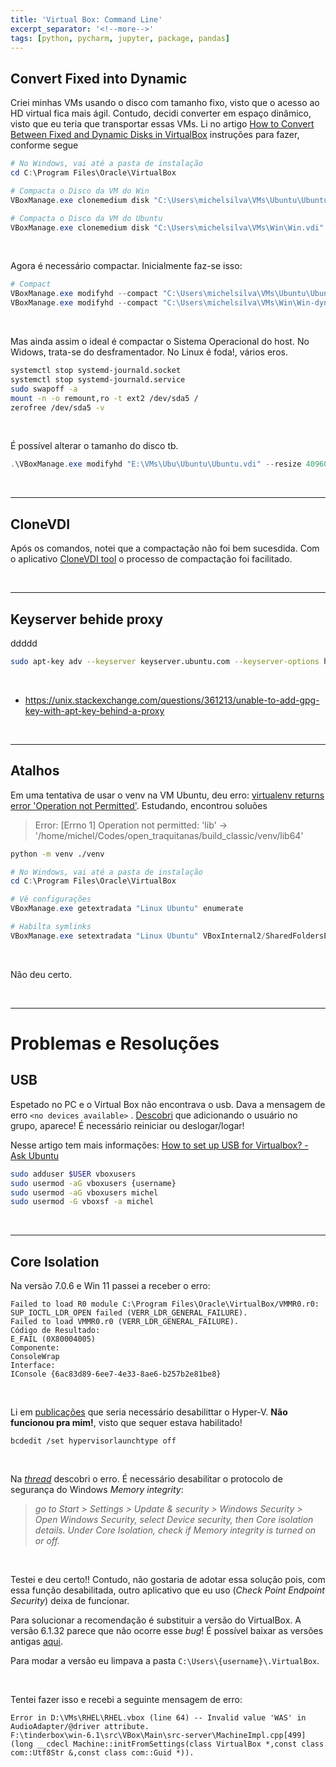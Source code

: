 ```yaml
---
title: 'Virtual Box: Command Line'
excerpt_separator: '<!--more-->'
tags: [python, pycharm, jupyter, package, pandas]
---
```


## Convert Fixed into Dynamic

Criei minhas VMs usando o disco com tamanho fixo, visto que o acesso ao HD virtual fica mais ágil. Contudo, decidi converter em espaço dinâmico, visto que eu teria que transportar essas VMs. Li no artigo [How to Convert Between Fixed and Dynamic Disks in VirtualBox](https://www.howtogeek.com/312456/how-to-convert-between-fixed-and-dynamic-disks-in-virtualbox/) instruções para fazer, conforme segue

```powershell
# No Windows, vai até a pasta de instalação
cd C:\Program Files\Oracle\VirtualBox

# Compacta o Disco da VM do Win
VBoxManage.exe clonemedium disk "C:\Users\michelsilva\VMs\Ubuntu\Ubuntu.vdi" "C:\Users\michelsilva\VMs\Ubuntu\Ubuntu-dynamic2.vdi" -variant Standard

# Compacta o Disco da VM do Ubuntu
VBoxManage.exe clonemedium disk "C:\Users\michelsilva\VMs\Win\Win.vdi" "C:\Users\michelsilva\VMs\Win\Win-dynamic.vdi" -variant Standard
```

<br>

Agora é necessário compactar. Inicialmente faz-se isso:

```powershell
# Compact
VBoxManage.exe modifyhd --compact "C:\Users\michelsilva\VMs\Ubuntu\Ubuntu-dynamic2.vdi"
VBoxManage.exe modifyhd --compact "C:\Users\michelsilva\VMs\Win\Win-dynamic.vdi"
```

<br>

Mas ainda assim o ideal é compactar o Sistema Operacional do host. No Widows, trata-se do desframentador. No Linux é foda!, vários eros.

```bash
systemctl stop systemd-journald.socket
systemctl stop systemd-journald.service
sudo swapoff -a
mount -n -o remount,ro -t ext2 /dev/sda5 /
zerofree /dev/sda5 -v
```

<br>

É possível alterar o tamanho do disco tb.

```powershell
.\VBoxManage.exe modifyhd "E:\VMs\Ubu\Ubuntu\Ubuntu.vdi" --resize 40960
```

<br>

---

## CloneVDI

Após os comandos, notei que a compactação não foi bem sucesdida.
Com o aplicativo [CloneVDI tool](https://forums.virtualbox.org/viewtopic.php?t=22422) o processo de compactação foi facilitado.

<br>

---

## Keyserver behide proxy

ddddd

```bash
sudo apt-key adv --keyserver keyserver.ubuntu.com --keyserver-options http-proxy=http://127.0.0.1:3128 --recv-keys E298A3A825C0D65DFD57CBB651716619E084DAB9
```

<br>

- https://unix.stackexchange.com/questions/361213/unable-to-add-gpg-key-with-apt-key-behind-a-proxy

<br>

---

## Atalhos

Em uma tentativa de usar o venv na VM Ubuntu, deu erro: [virtualenv returns error 'Operation not Permitted'](https://stackoverflow.com/questions/28651173/virtualenv-returns-error-operation-not-permitted). Estudando, encontrou soluões

> Error: [Errno 1] Operation not permitted: 'lib' -> '/home/michel/Codes/open_traquitanas/build_classic/venv/lib64'

```bash
python -m venv ./venv
```

```powershell
# No Windows, vai até a pasta de instalação
cd C:\Program Files\Oracle\VirtualBox

# Vê configurações
VBoxManage.exe getextradata "Linux Ubuntu" enumerate

# Habilta symlinks
VBoxManage.exe setextradata "Linux Ubuntu" VBoxInternal2/SharedFoldersEnableSymlinksCreate/"my_codes" 1
```

<br>

Não deu certo.

<br>

---

# Problemas e Resoluções

## USB

Espetado no PC e o Virtual Box não encontrava o usb. Dava a mensagem de erro `<no devices available>` . [Descobri](https://superuser.com/questions/956622/no-usb-devices-available-in-virtualbox) que adicionando o usuário no grupo, aparece! É necessário reiniciar ou deslogar/logar!

Nesse artigo tem mais informações: [How to set up USB for Virtualbox? - Ask Ubuntu](https://askubuntu.com/questions/25596/how-to-set-up-usb-for-virtualbox?noredirect=1&lq=1)

```bash
sudo adduser $USER vboxusers
sudo usermod -aG vboxusers {username}
sudo usermod -aG vboxusers michel
sudo usermod -G vboxsf -a michel
```

<br>

---

## Core Isolation

Na versão 7.0.6 e Win 11 passei a receber o erro:

```
Failed to load R0 module C:\Program Files\Oracle\VirtualBox/VMMR0.r0: SUP_IOCTL_LDR_OPEN failed (VERR_LDR_GENERAL_FAILURE).
Failed to load VMMR0.r0 (VERR_LDR_GENERAL_FAILURE).
Código de Resultado:
E_FAIL (0X80004005)
Componente:
ConsoleWrap
Interface:
IConsole {6ac83d89-6ee7-4e33-8ae6-b257b2e81be8}
```

<br>

Li em [publicações](https://www.youtube.com/watch?v=kIXPsAM1iLI) que seria necessário desabilittar o Hyper-V. **Não funcionou pra mim!**, visto que sequer estava habilitado!

```
bcdedit /set hypervisorlaunchtype off
```

<br>

Na [_thread_](https://forums.virtualbox.org/viewtopic.php?t=104574) descobri o erro. É necessário desabilitar o protocolo de segurança do Windows _Memory integrity_:

> _go to Start > Settings > Update & security > Windows Security > Open Windows Security, select Device security, then Core isolation details. Under Core Isolation, check if Memory integrity is turned on or off._

<br>

Testei e deu certo!! Contudo, não gostaria de adotar essa solução pois, com essa função desabilitada, outro aplicativo que eu uso (_Check Point Endpoint Security_) deixa de funcionar.

Para solucionar a recomendação é substituir a versão do VirtualBox. A versão 6.1.32 parece que não ocorre esse _bug_! É possível baixar as versões antigas [aqui](https://www.virtualbox.org/wiki/Download_Old_Builds).

Para modar a versão eu limpava a pasta `C:\Users\{username}\.VirtualBox`.

<br>

Tentei fazer isso e recebi a seguinte mensagem de erro:

```
Error in D:\VMs\RHEL\RHEL.vbox (line 64) -- Invalid value 'WAS' in AudioAdapter/@driver attribute.
F:\tinderbox\win-6.1\src\VBox\Main\src-server\MachineImpl.cpp[499] (long __cdecl Machine::initFromSettings(class VirtualBox *,const class com::Utf8Str &,const class com::Guid *)).
```
